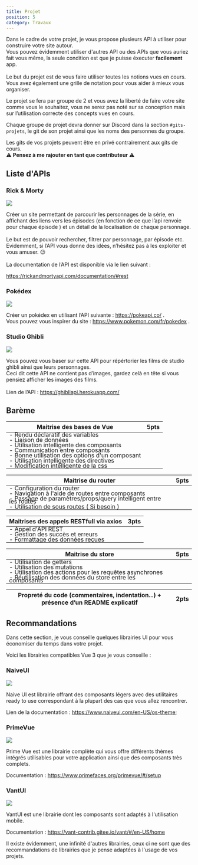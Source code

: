 ```yaml
---
title: Projet
position: 5
category: Travaux
---
```


Dans le cadre de votre projet, je vous propose plusieurs API à utiliser pour construire votre site autour. <br>Vous pouvez évidemment utiliser d'autres API ou des APIs que vous auriez fait vous même, la seule condition est que je puisse éxecuter **facilement** app.<br><br>
Le but du projet est de vous faire utiliser toutes les notions vues en cours.
Vous avez également une grille de notation pour vous aider à mieux vous organiser.

Le projet se fera par groupe de 2 et vous avez la liberté de faire votre site comme
vous le souhaitez, vous ne serez pas noté sur sa conception mais sur l’utilisation
correcte des concepts vues en cours.

Chaque groupe de projet devra donner sur Discord dans la section <code>#gits-projets</code>, le git de son projet ainsi que les noms des personnes du groupe.

Les gits de vos projets peuvent être en privé contrairement aux gits de cours. <br>
⚠️ **Pensez à me rajouter en tant que contributeur** ⚠️

## Liste d'APIs

### Rick & Morty 

<img src="https://intrld.com/wp-content/uploads/2019/01/rickmorty.png.webp" />

Créer un site permettant de parcourir les personnages de la série, en affichant des
liens vers les épisodes (en fonction de ce que l’api renvoie pour chaque épisode ) et
un détail de la localisation de chaque personnage. <br> <br>
Le but est de pouvoir rechercher, filtrer par personnage, par épisode etc.<br>
Evidemment, si l’API vous donne des idées, n’hésitez pas à les exploiter et vous
amuser. 😉 <br> <br>
La documentation de l’API est disponible via le lien suivant :

https://rickandmortyapi.com/documentation/#rest

### Pokédex

<img src="http://static.hitek.fr/img/actualite/2016/12/23/w_pokemon-by-purpleblades-d661egz.jpg">

Créer un pokédex en utilisant l’API suivante : https://pokeapi.co/ . <br>
Vous pouvez vous inspirer du site : https://www.pokemon.com/fr/pokedex .

### Studio Ghibli

<img src="https://webzine.one/wp-content/uploads/studio-gihbli-960x384.jpg">

Vous pouvez vous baser sur cette API pour répértorier les films de studio ghibli ainsi
que leurs personnages. <br>
Ceci dit cette API ne contient pas d’images, gardez celà en tête si vous pensiez
afficher les images des films. <br><br>
Lien de l’API : https://ghibliapi.herokuapp.com/


## Barème

| Maitrise des bases de Vue             | 5pts  |
|---------------------------------------|-------|
| - Rendu déclaratif des variables              |
| - Liaison de données                          |
| - Utilisation intelligente des composants     |
| - Communication entre composants              |
| - Bonne utilisation des options d'un composant |
| - Utilisation intelligente des directives     |
| - Modification intelligente de la css         |

| Maitrise du router                    | 5pts  |
|---------------------------------------|-------|
| - Configuration du router             |       |
| - Navigation à l'aide de routes entre composants |       |
| - Passage de paramètres/props/query intelligent entre les routes|
| - Utilisation de sous routes ( Si besoin ) |

| Maitrises des appels RESTfull via axios| 3pts  |
|---------------------------------------|-------|
| - Appel d'API REST                           |
| - Gestion des succès et erreurs       |
| - Formattage des données reçues |

| Maitrise du store                     | 5pts  |
|---------------------------------------|-------|
| - Utilisation de getters                      |
| - Utilisation des mutations                   |
| - Utilisation des actions pour les requêtes asynchrones |
| - Réutilisation des données du store entre les composants |

| Propreté du code (commentaires, indentation...) + présence d’un README explicatif| 2pts  |
|---------------------------------------|-------|

## Recommandations

Dans cette section, je vous conseille quelques librairies UI pour vous économiser du temps dans votre projet. 

Voici les librairies compatibles Vue 3 que je vous conseille : 

### NaiveUI

<img src="https://res.cloudinary.com/practicaldev/image/fetch/s--e52ZPnB1--/c_limit%2Cf_auto%2Cfl_progressive%2Cq_auto%2Cw_880/https://dev-to-uploads.s3.amazonaws.com/uploads/articles/pgv7cugpx4pkcpypduvc.png">

Naive UI est librairie offrant des composants légers avec des utilitaires ready to use correspondant à la plupart des cas que vous allez rencontrer. 

Lien de la documentation : https://www.naiveui.com/en-US/os-theme;

### PrimeVue

<img src="https://i1.wp.com/www.primefaces.org/wp-content/uploads/2021/05/hashnode-vue-3.5.02x.jpg?resize=1060%2C557&ssl=1">

Prime Vue est une librairie complète qui vous offre différents thèmes intégrés utilisables pour votre application ainsi que des composants très complets. 

Documentation : https://www.primefaces.org/primevue/#/setup

### VantUI

<img src="https://92ui.net/wp-content/uploads/2021/03/bc0ff793e533afaf9f3abc0f82c8da1d.jpg" />

VantUI est une librairie dont les composants sont adaptés à l'utilisation mobile.

Documentation : https://vant-contrib.gitee.io/vant/#/en-US/home


Il existe évidemment, une infinité d'autres librairies, ceux ci ne sont que des recommandations de librairies que je pense adaptées à l'usage de vos projets.


<style>
tbody > tr {
    border:none!important;
    line-height: 0.5em;
}

thead > tr > th:nth-child(2) {
    text-align: right;
}
</style>